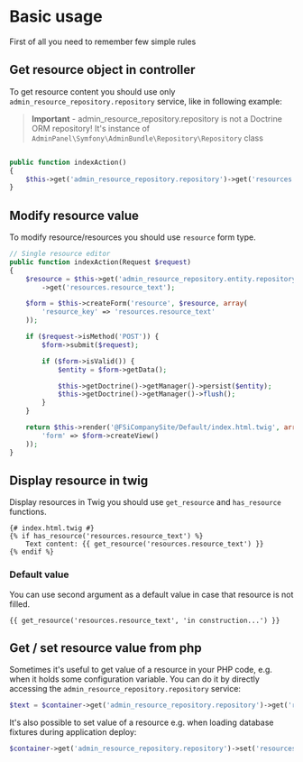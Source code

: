 # Basic usage

First of all you need to remember few simple rules

## Get resource object in controller

To get resource content you should use only ``admin_resource_repository.repository`` service,
like in following example:

> **Important** - admin_resource_repository.repository is not a Doctrine ORM repository!
> It's instance of ``AdminPanel\Symfony\AdminBundle\Repository\Repository`` class

```php

public function indexAction()
{
    $this->get('admin_resource_repository.repository')->get('resources.resource_text');
}

```

## Modify resource value

To modify resource/resources you should use ``resource`` form type.

```php
// Single resource editor
public function indexAction(Request $request)
{
    $resource = $this->get('admin_resource_repository.entity.repository')
        ->get('resources.resource_text');

    $form = $this->createForm('resource', $resource, array(
        'resource_key' => 'resources.resource_text'
    ));

    if ($request->isMethod('POST')) {
        $form->submit($request);

        if ($form->isValid()) {
            $entity = $form->getData();

            $this->getDoctrine()->getManager()->persist($entity);
            $this->getDoctrine()->getManager()->flush();
        }
    }

    return $this->render('@FSiCompanySite/Default/index.html.twig', array(
        'form' => $form->createView()
    ));
}
```

## Display resource in twig

Display resources in Twig you should use ``get_resource`` and ``has_resource`` functions.

```twig
{# index.html.twig #}
{% if has_resource('resources.resource_text') %}
    Text content: {{ get_resource('resources.resource_text') }}
{% endif %}
```

### Default value

You can use second argument as a default value in case that resource is not filled.

```twig
{{ get_resource('resources.resource_text', 'in construction...') }}
```

## Get / set resource value from php

Sometimes it's useful to get value of a resource in your PHP code, e.g. when it holds some configuration variable.
You can do it by directly accessing the ``admin_resource_repository.repository`` service:

```php
$text = $container->get('admin_resource_repository.repository')->get('resources.resource_text');
```

It's also possible to set value of a resource e.g. when loading database fixtures during application deploy:

```php
$container->get('admin_resource_repository.repository')->set('resources.resource_text', 'some text');
```
